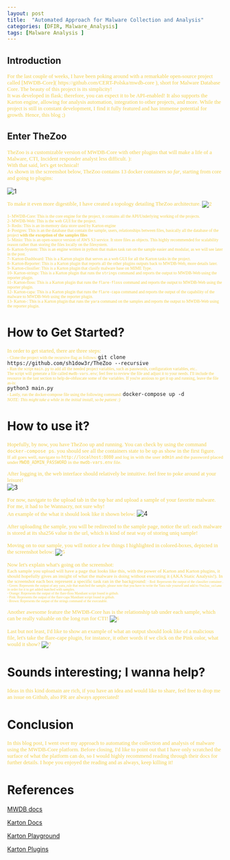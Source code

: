 ```yaml
---
layout: post
title:  "Automated Approach for Malware Collection and Analysis"
categories: [DFIR, Malware_Analysis]
tags: [Malware Analysis ]
---
```


## **Introduction**

<span style="color: #f2cf4a; font-family: Babas; font-size: 0.9em;">
For the last couple of weeks, I have been poking around with a remarkable open-source project called [MWDB-Core]( https://github.com/CERT-Polska/mwdb-core ), short for Malware Database Core. The beauty of this project is its simplicity! <br /> 
It was developed in flask; therefore, you can expect it to be API-enabled! It also supports the Karton engine, allowing for analysis automation, integration to other projects, and more. While the project is still in constant development, I find it fully featured and has immense potential for growth. Hence, this blog ;)
</span>


## Enter TheZoo

<span style="color: #f2cf4a; font-family: Babas; font-size: 0.9em;">TheZoo is a customizable version of MWDB-Core with other plugins that will make a life of a Malware, CTI, Incident responder analyst less difficult. ): <br /> With that said, let's get technical! <br />
As shown in the screenshot below, TheZoo contains 13 docker containers *so far*, starting from core and going to plugins: </span>

![1](https://raw.githubusercontent.com/sh1dow3r/sh1dow3r.github.io/master/_posts/img/TheZoo/1.png)
 
 <span style="color: #f2cf4a; font-family: Babas; font-size: 0.9em;">To make it even more digestible, I have created a topology detailing TheZoo architecture.
![2](https://raw.githubusercontent.com/sh1dow3r/sh1dow3r.github.io/master/_posts/img/TheZoo/2.png)

<span style="color: #f2cf4a; font-family: Babas; font-size: 0.7em;"> 1- MWDB-Core: This is the core engine for the project, it contains all the API/Underlying working of the projects.  <br /> </span>
<span style="color: #f2cf4a; font-family: Babas; font-size: 0.7em;"> 2- MWDB-Web: This is the web GUI for the project. <br /> </span>
<span style="color: #f2cf4a; font-family: Babas; font-size: 0.7em;"> 3- Redis: This is an in-memory data store used by Karton engine <br /> </span>
<span style="color: #f2cf4a; font-family: Babas; font-size: 0.7em;"> 4- Postgres: This is an the database that contain the sample, users, relationships between files, basically all the database of the project **with the exception of the samples files** <br /> </span>
<span style="color: #f2cf4a; font-family: Babas; font-size: 0.7em;"> 5- Minio: This is an open-source version of AWS S3 service. It store files as objects. This highly recommended for scalability reason rather than storing the files locally on the filesystem.  <br /> </span>
<span style="color: #f2cf4a; font-family: Babas; font-size: 0.7em;"> 6- Karton-System: This is an engine written in python that makes task ran on the sample easier and modular, as we will see later in the post.  <br /> </span>
<span style="color: #f2cf4a; font-family: Babas; font-size: 0.7em;"> 7- Karton-Dashboard: This is a Karton plugin that serves as a web GUI for all the Karton tasks in the project.  <br /> </span>
<span style="color: #f2cf4a; font-family: Babas; font-size: 0.7em;"> 8- Karton-Reporter: This is a Karton plugin that reports all the other plugins outputs back to MWDB-Web, more details later.  <br /> </span>
<span style="color: #f2cf4a; font-family: Babas; font-size: 0.7em;"> 9- Karton-clissifier: This is a Karton plugin that clasify malware base on MIME Type.  <br /> </span>
<span style="color: #f2cf4a; font-family: Babas; font-size: 0.7em;"> 10- Karton-strings: This is a Karton plugin that runs the `strings` command and reports the output to MWDB-Web using the reporter plugin.  <br /> </span>
<span style="color: #f2cf4a; font-family: Babas; font-size: 0.7em;"> 11- Karton-floss: This is a Karton plugin that runs the `flare-floss` command and reports the output to MWDB-Web using the reporter plugin.  <br /> </span>
<span style="color: #f2cf4a; font-family: Babas; font-size: 0.7em;"> 12- Karton-capa: This is a Karton plugin that runs the `flare-capa` command and reports the output of the capability of the malware to MWDB-Web using the reporter plugin.  <br /> </span>
<span style="color: #f2cf4a; font-family: Babas; font-size: 0.7em;"> 13- Karton-: This is a Karton plugin that runs the `yara` command on the samples and reports the output to MWDB-Web using the reporter plugin.  <br /> </span>

#  How to Get Started?

<span style="color: #f2cf4a; font-family: Babas; font-size: 0.9em;"> In order to get started, there are three steps: <br /> </span>
<span style="color: #f2cf4a; font-family: Babas; font-size: 0.7em;"> - Clone the project with the recursive flag as follows: </span>
  `git clone https://github.com/sh1dow3r/TheZoo --recursive` <br />
<span style="color: #f2cf4a; font-family: Babas; font-size: 0.7em;"> - Run the script `main.py` to add all the needed project variables, such as passwords, configuration variables, etc.. <br /> </span>
<span style="color: #f2cf4a; font-family: Babas; font-size: 0.7em;"> The script will generate a file called `mwdb-vars.env`; feel free to review the file and adjust it to your needs. I'll include the resource in the last section to help de-obfuscate some of the variables. If you're anxious to get it up and running, leave the file as-is: <br /> </span>
    `python3 main.py` <br />
<span style="color: #f2cf4a; font-family: Babas; font-size: 0.7em;"> - Lastly, run the docker-compose file using the following command: </span>
   `docker-compose up -d` <br />
<span style="color: #f2cf4a; font-family: Babas; font-size: 0.7em;"> *NOTE: This might take a while in the initial install, so be patient :)* 

# How to use it?

<span style="color: #f2cf4a; font-family: Babas; font-size: 0.9em;"> Hopefully, by now, you have TheZoo up and running. You can check by using the command `docker-compose ps`.  you should see all the containers state to be up as show in the first figure. <br /> 
<span style="color: #f2cf4a; font-family: Babas; font-size: 0.9em;"> If all goes well, navigate to `http://localhost:8080` and log in with the user `admin` and the password placed under `MWDB_ADMIN_PASSWORD` in the `mwdb-vars.env` file.<br /> </span>

<span style="color: #f2cf4a; font-family: Babas; font-size: 0.9em;"> After logging in, the web interface should relatively be intuitive. feel free to poke around at your leisure! <br /> </span>
![3](https://raw.githubusercontent.com/sh1dow3r/sh1dow3r.github.io/master/_posts/img/TheZoo/3.png)

<span style="color: #f2cf4a; font-family: Babas; font-size: 0.9em;"> For now, navigate to the upload tab in the top bar and upload a sample of your favorite malware. For me, it had to be Wannacry, not sure why! <br />  An example of the what it should look like it shown below: </span>
![4](https://raw.githubusercontent.com/sh1dow3r/sh1dow3r.github.io/master/_posts/img/TheZoo/4.png)

<span style="color: #f2cf4a; font-family: Babas; font-size: 0.9em;"> After uploading the sample, you will be redirected to the sample page, notice the url: each malware is stored at its sha256 value in the url, which is kind of neat way of storing uniq sample! </span>

<span style="color: #f2cf4a; font-family: Babas; font-size: 0.9em;"> Moving on to our sample, you will notice a few things I highlighted in colored-boxes, depicted in the screenshot below:
![5](https://raw.githubusercontent.com/sh1dow3r/sh1dow3r.github.io/master/_posts/img/TheZoo/5.png)

<span style="color: #f2cf4a; font-family: Babas; font-size: 0.9em;"> Now let's explain what's going on the screenshot: <br />
<span style="color: #f2cf4a; font-family: Babas; font-size: 0.9em;"> Each sample you upload will have a page that looks like this, with the power of Karton and Karton plugins, it should hopefully gives an insight of what the malware is doing without executing it (AKA Static Analysis!). In the screenshot each box represent a specific task ran in the background:
<span style="color: #f2cf4a; font-family: Babas; font-size: 0.7em;"> - Red: Represents the output of the classifier container . <br /> </span>
<span style="color: #f2cf4a; font-family: Babas; font-size: 0.7em;"> - Green: Represents the output of any yara_rule that matched the sample, please note that you have to write the Yara rule yourself and add to `TheZoo_volume` in order for it to get added matched with samples.<br /> </span>
<span style="color: #f2cf4a; font-family: Babas; font-size: 0.7em;"> - Orange: Represents the output of the flare-floss Mandiant script found in github. <br /> </span>
<span style="color: #f2cf4a; font-family: Babas; font-size: 0.7em;"> - Pink: Represents the output of the flare-capa Mandiant script found in github.  <br /> </span>
<span style="color: #f2cf4a; font-family: Babas; font-size: 0.7em;"> - Brown: Represents the output of the strings command of the executable. <br /> </span>

<span style="color: #f2cf4a; font-family: Babas; font-size: 0.9em;"> Another awesome feature the MWDB-Core has is the relationship tab under each sample, which can be really valuable on the long run for CTI!
![6](https://raw.githubusercontent.com/sh1dow3r/sh1dow3r.github.io/master/_posts/img/TheZoo/6.png)

<span style="color: #f2cf4a; font-family: Babas; font-size: 0.9em;">  Last but not least, I'd like to show an example of what an output should look like of a malicious file, let's take the flare-cape plugin, for instance, it other words if we click on the Pink color, what would it show?
![7](https://raw.githubusercontent.com/sh1dow3r/sh1dow3r.github.io/master/_posts/img/TheZoo/7.png)


# Sounds interesting; I wanna help?
<span style="color: #f2cf4a; font-family: Babas; font-size: 0.9em;"> Ideas in this kind domain are rich, if you have an idea and would like to share, feel free to drop me an issue on Github, also PR are always appreciated!

# Conclusion
<span style="color: #f2cf4a; font-family: Babas; font-size: 0.9em;"> In this blog post, I went over my approach to automating the collection and analysis of malware using the MWDB-Core platform. Before closing, I'd like to point out that I have only scratched the surface of what the platform can do, so I would highly recommend reading through their docs for further details. I hope you enjoyed the reading and as always, keep killing it!

# References

[MWDB docs](https://mwdb.readthedocs.io/en/latest/)

[Karton Docs ](https://karton-core.readthedocs.io/en/latest/)

[Karton Playground](https://github.com/CERT-Polska/karton-playground/)

[Karton Plugins](https://github.com/CERT-Polska/karton)
